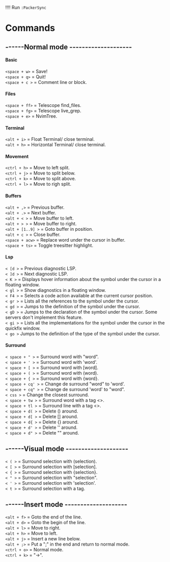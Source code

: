 ‼‼ Run `:PackerSync`  

# Commands 

## ------Normal mode --------------------
#### Basic
`<space + w>` = Save!  
`<space + q>` = Quit!  
`<space + c >` = Comment line or block.
#### Files
`<space + ff>` = Telescope find_files.   
`<space + fg>` = Telescope live_grep.   
`<space + e>`  = NvimTree.
#### Terminal
`<alt + i>` = Float Terminal/ close terminal.  
`<alt + h>` = Horizontal Terminal/ close terminal.
#### Movement
`<ctrl + h>` = Move to left split.  
`<ctrl + j>` = Move to split below.  
`<ctrl + k>` = Move to split above.  
`<ctrl + l>` = Move to righ split.
#### Buffers
`<alt + ,>` = Previous buffer.  
`<alt + .>` = Next buffer.  
`<alt + < >` = Move buffer to left.  
`<alt + > >` = Move buffer to right.  
`<alt + [1..9] >` = Goto buffer in position.  
`<alt + c >` = Close buffer.  
`<space + acw>` = Replace word under the cursor in buffer.  
`<space + ts>` = Toggle treesitter highlight.  
#### Lsp
`< [d >` = Previous diagnostic LSP.  
`< ]d >` = Next diagnostic LSP.  
`< K >` = Displays hover information about the symbol under the cursor in a floating window.  
`< gl >` = Show diagnostics in a floating window.  
`< F4 >` = Selects a code action available at the current cursor position.  
`< gr >` = Lists all the references to the symbol under the cursor.  
`< gd >` = Jumps to the definition of the symbol under the cursor.  
`< gD >` = Jumps to the declaration of the symbol under the cursor. Some servers don't implement this feature.  
`< gi >` = Lists all the implementations for the symbol under the cursor in the quickfix window.  
`< go >` Jumps to the definition of the type of the symbol under the cursor.  
#### Surround
`< space + " >` = Surround word with "word".   
`< space + ' >` = Surround word with 'word'.   
`< space + [ >` = Surround word with [word].   
`< space + ( >` = Surround word with (word).   
`< space + { >` = Surround word with {word}.   
`< space + cq' >` = Change de surround "word" to 'word'.   
`< space + cq" >` = Change de surround 'word' to "word".   
`< css >` = Change the closest surround.    
`< space + tw >` = Surround word with a tag <>.    
`< space + tl >` = Surround line with a tag <>.    
`< space + d( >` = Delete () around.     
`< space + d[ >` = Delete [] around.     
`< space + d{ >` = Delete {} around.     
`< space + d' >` = Delete '' around.     
`< space + d" >` = Delete "" around.     
## ------Visual mode --------------------
`< ( >` = Surround selection with (selection).   
`< [ >` = Surround selection with [selection].   
`< { >` = Surround selection with {selection}.   
`< " >` = Surround selection with "selection".   
`< ' >` = Surround selection with 'selection'.   
`< t >` = Surround selection with a tag.      
## ------Insert mode --------------------
`<alt + f>` = Goto the end of the line.  
`<alt + d>` = Goto the begin of the line.  
`<alt + l>` = Move to right.  
`<alt + h>` = Move to left.  
`<alt + j>` = Insert a new line below.  
`<alt + ;>` = Put a ";" in the end and return to normal mode.  
`<ctrl + o>` = Normal mode.  
`<ctrl + k>` = "->".  
